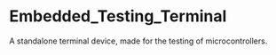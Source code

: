 # Embedded_Testing_Terminal
A standalone terminal device, made for the testing of microcontrollers.

